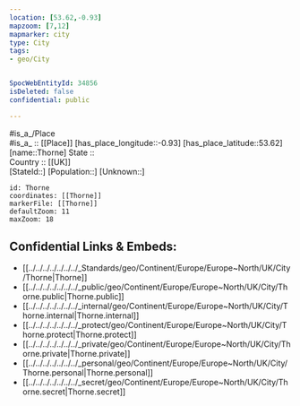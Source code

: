 ```yaml
---
location: [53.62,-0.93] 
mapzoom: [7,12] 
mapmarker: city 
type: City
tags:
- geo/City


SpocWebEntityId: 34856
isDeleted: false
confidential: public

---
```

#is_a_/Place  
#is_a_ :: [[Place]] 
[has_place_longitude::-0.93] 
[has_place_latitude::53.62] 
[name::Thorne] 
State ::  
Country :: [[UK]]  
[StateId::] 
[Population::] 
[Unknown::] 


```leaflet
id: Thorne
coordinates: [[Thorne]] 
markerFile: [[Thorne]] 
defaultZoom: 11 
maxZoom: 18
```


## Confidential Links & Embeds: 
- [[../../../../../../../_Standards/geo/Continent/Europe/Europe~North/UK/City/Thorne|Thorne]] 
- [[../../../../../../../_public/geo/Continent/Europe/Europe~North/UK/City/Thorne.public|Thorne.public]] 
- [[../../../../../../../_internal/geo/Continent/Europe/Europe~North/UK/City/Thorne.internal|Thorne.internal]] 
- [[../../../../../../../_protect/geo/Continent/Europe/Europe~North/UK/City/Thorne.protect|Thorne.protect]] 
- [[../../../../../../../_private/geo/Continent/Europe/Europe~North/UK/City/Thorne.private|Thorne.private]] 
- [[../../../../../../../_personal/geo/Continent/Europe/Europe~North/UK/City/Thorne.personal|Thorne.personal]] 
- [[../../../../../../../_secret/geo/Continent/Europe/Europe~North/UK/City/Thorne.secret|Thorne.secret]] 
